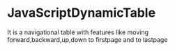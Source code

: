 # JavaScriptDynamicTable
It is a navigational table with features like moving forward,backward,up,down to firstpage and to lastpage
